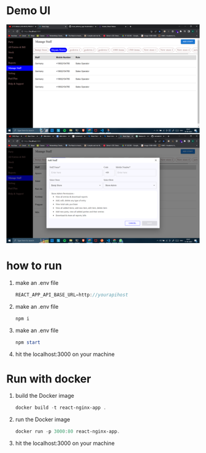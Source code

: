 # Demo UI
![](/Screenshot/Screenshot.png)
![](/Screenshot/ScreenshotPopup.png)

# how to run
1. make an .env file 
    ```js
    REACT_APP_API_BASE_URL=http://yourapihost
    ```
2. make an .env file 
    ```powershell
    npm i
    ```
3. make an .env file 
    ```powershell
    npm start
    ```
4. hit the localhost:3000 on your machine 

# Run with docker

1. build the Docker image
    ```powershell
    docker build -t react-nginx-app .
    ```
2. run the Docker image
    ```powershell
    docker run -p 3000:80 react-nginx-app.
    ```
3. hit the localhost:3000 on your machine 
